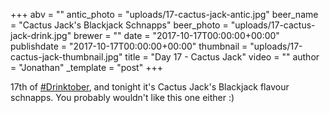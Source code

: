+++
abv = ""
antic_photo = "uploads/17-cactus-jack-antic.jpg"
beer_name = "Cactus Jack's Blackjack Schnapps"
beer_photo = "uploads/17-cactus-jack-drink.jpg"
brewer = ""
date = "2017-10-17T00:00:00+00:00"
publishdate = "2017-10-17T00:00:00+00:00"
thumbnail = "uploads/17-cactus-jack-thumbnail.jpg"
title = "Day 17 - Cactus Jack"
video = ""
author = "Jonathan"
_template = "post"
+++

17th of [#Drinktober](https://www.facebook.com/hashtag/drinktober?epa=HASHTAG), and tonight it's Cactus Jack's Blackjack flavour schnapps. You probably wouldn't like this one either :)
